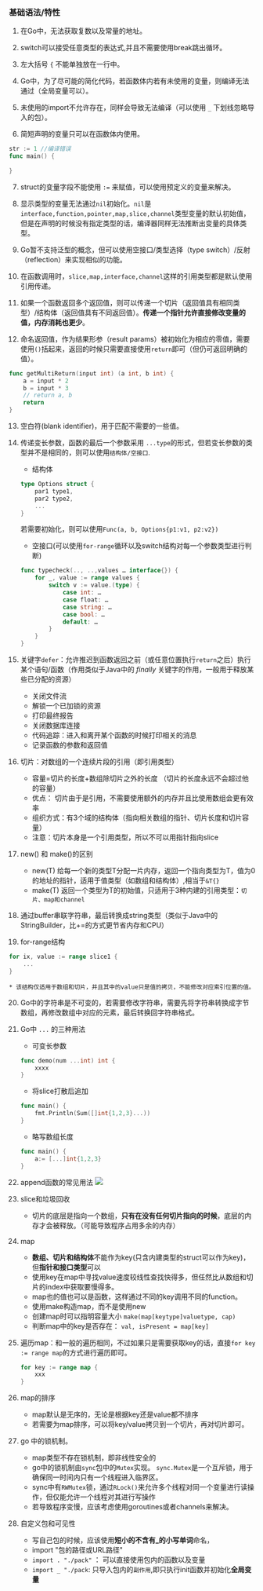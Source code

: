 ### 基础语法/特性

1. 在Go中，无法获取复数以及常量的地址。

2. switch可以接受任意类型的表达式,并且不需要使用break跳出循环。

3. 左大括号 `{` 不能单独放在一行中。

4. Go中，为了尽可能的简化代码，若函数体内若有未使用的变量，则编译无法通过（全局变量可以）。

5. 未使用的import不允许存在，同样会导致无法编译（可以使用 `_` 下划线忽略导入的包）。

6. 简短声明的变量只可以在函数体内使用。
``` go
str := 1 //编译错误
func main() {
    
}
```


7. struct的变量字段不能使用 `:=` 来赋值，可以使用预定义的变量来解决。

8. 显示类型的变量无法通过`nil`初始化。`nil`是`interface,function,pointer,map,slice,channel`类型变量的默认初始值，但是在声明的时候没有指定类型的话，编译器同样无法推断出变量的具体类型。

9. Go暂不支持泛型的概念，但可以使用空接口/类型选择（type switch）/反射（reflection）来实现相似的功能。

10. 在函数调用时，`slice,map,interface,channel`这样的引用类型都是默认使用引用传递。

11. 如果一个函数返回多个返回值，则可以传递一个切片（返回值具有相同类型）/结构体（返回值具有不同返回值）。**传递一个指针允许直接修改变量的值，内存消耗也更少**。

12. 命名返回值，作为结果形参（result params）被初始化为相应的零值，需要使用`()`括起来，返回的时候只需要直接使用`return`即可（但仍可返回明确的值）。
```go
func getMultiReturn(input int) (a int, b int) {
    a = input * 2
    b = input * 3
    // return a, b
    return
}
```

13. 空白符(blank identifier)，用于匹配不需要的一些值。

14. 传递变长参数，函数的最后一个参数采用 `...type`的形式，但若变长参数的类型并不是相同的，则可以使用`结构体/空接口`.
    * 结构体
    ```go
    type Options struct {
        par1 type1,
        par2 type2,
        ...
    }
    ```
    若需要初始化，则可以使用`Func(a, b, Options{p1:v1, p2:v2})`
    * 空接口(可以使用`for-range`循环以及switch结构对每一个参数类型进行判断)
    ```go
    func typecheck(.., ..,values … interface{}) {
        for _, value := range values {
            switch v := value.(type) {
                case int: …
                case float: …
                case string: …
                case bool: …
                default: …
            }
        }
    }
    ```

15. 关键字`defer`：允许推迟到函数返回之前（或任意位置执行`return`之后）执行某个语句/函数（作用类似于Java中的 *finally* 关键字的作用，一般用于释放某些已分配的资源）
    * 关闭文件流
    * 解锁一个已加锁的资源
    * 打印最终报告
    * 关闭数据库连接
    * 代码追踪：进入和离开某个函数的时候打印相关的消息
    * 记录函数的参数和返回值

16. 切片：对数组的一个连续片段的引用（即引用类型）
    * 容量=切片的长度+数组除切片之外的长度 （切片的长度永远不会超过他的容量）
    * 优点： 切片由于是引用，不需要使用额外的内存并且比使用数组会更有效率
    * 组织方式：有3个域的结构体（指向相关数组的指针、切片长度和切片容量）
    * 注意：切片本身是一个引用类型，所以不可以用指针指向slice

17. new() 和 make()的区别
    * new(T) 给每一个新的类型T分配一片内存，返回一个指向类型为T，值为0的地址的指针，适用于值类型（如数组和结构体）,相当于`&T{}`
    * make(T) 返回一个类型为T的初始值，只适用于3种内建的引用类型：`切片、map和channel`

18. 通过buffer串联字符串，最后转换成string类型（类似于Java中的StringBuilder，比+=的方式更节省内存和CPU）

19. for-range结构
```go
for ix, value := range slice1 {
    ...
}
```
    * 该结构仅适用于数组和切片，并且其中的value只是值的拷贝，不能修改对应索引位置的值。

20. Go中的字符串是不可变的，若需要修改字符串，需要先将字符串转换成字节数组，再修改数组中对应的元素，最后转换回字符串格式。
21. Go中 `...` 的三种用法
    * 可变长参数
    ```go
    func demo(num ...int) int {
        xxxx
    }
    ```
    * 将slice打散后追加
    ```go
    func main() {
        fmt.Println(Sum([]int{1,2,3}...))
    }
    ```
    * 略写数组长度
    ```go
    func main() {
        a:= [...]int{1,2,3}
    }
    ```
22. append函数的常见用法
![](http://wanyixia.online/image/github/201908/20190812181024.png)

23. slice和垃圾回收
    * 切片的底层是指向一个数组，**只有在没有任何切片指向的时候**，底层的内存才会被释放。（可能导致程序占用多余的内存）

24. map
    * **数组、切片和结构体**不能作为key(只含内建类型的struct可以作为key)，但**指针和接口类型**可以
    * 使用key在map中寻找value速度较线性查找快得多，但任然比从数组和切片的index中获取要慢得多。
    * map也的值也可以是函数，这样通过不同的key调用不同的function。
    * 使用make构造map，而不是使用new
    * 创建map时可以指明容量大小 `make(map[keytype]valuetype, cap)`
    * 判断map中的key是否存在： `val, isPresent = map[key]`

25. 遍历map：和一般的遍历相同，不过如果只是需要获取key的话，直接`for key := range map`的方式进行遍历即可。
    ```go
    for key := range map {
        xxx
    } 
    ```
26. map的排序
    * map默认是无序的，无论是根据key还是value都不排序
    * 若需要为map排序，可以将key/value拷贝到一个切片，再对切片即可。

27. go 中的锁机制。
    * map类型不存在锁机制，即非线性安全的
    * go中的锁机制由`sync`包中的`Mutex`实现。 `sync.Mutex`是一个互斥锁，用于确保同一时间内只有一个线程进入临界区。
    * sync中有`RWMutex`锁，通过`RLock()`来允许多个线程对同一个变量进行读操作，但仅能允许一个线程对其进行写操作
    * 若导致程序变慢，应该考虑使用goroutines或者channels来解决。

28. 自定义包和可见性
    * 写自己包的时候，应该使用**短小的不含有_的小写单词**命名，
    * import "包的路径或URL路径"
    * `import . "./pack"` ： 可以直接使用包内的函数以及变量
    * `import _ "./pack`: 只导入包内的`副作用`,即只执行init函数并初始化**全局变量**





